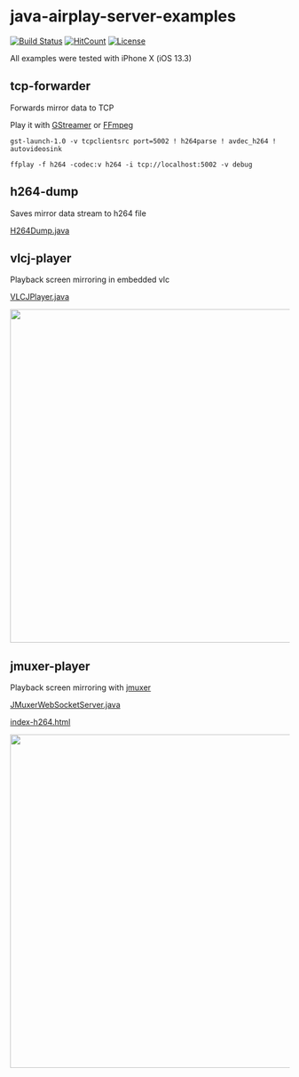 # java-airplay-server-examples

[![Build Status](https://travis-ci.com/serezhka/java-airplay-server-examples.svg?branch=master)](https://travis-ci.com/serezhka/java-airplay-server-examples) [![HitCount](http://hits.dwyl.io/serezhka/java-airplay-server-examples.svg)](http://hits.dwyl.io/serezhka/java-airplay-server-examples)
[![License](https://img.shields.io/badge/license-MIT-blue.svg)](http://opensource.org/licenses/MIT)

All examples were tested with iPhone X (iOS 13.3)

## tcp-forwarder

Forwards mirror data to TCP

Play it with [GStreamer](https://gstreamer.freedesktop.org/) or [FFmpeg](https://www.ffmpeg.org/)

```Shell
gst-launch-1.0 -v tcpclientsrc port=5002 ! h264parse ! avdec_h264 ! autovideosink

ffplay -f h264 -codec:v h264 -i tcp://localhost:5002 -v debug
```

## h264-dump

Saves mirror data stream to h264 file

[H264Dump.java](https://github.com/serezhka/java-airplay-server/blob/master/h264-dump/src/main/java/com/github/serezhka/jap2s/h264dump/H264Dump.java)

## vlcj-player

Playback screen mirroring in embedded vlc

[VLCJPlayer.java](https://github.com/serezhka/java-airplay-server/blob/master/vlcj-player/src/main/java/com/github/serezhka/jap2s/vlcj/VLCJPlayer.java)

<img src="https://github.com/serezhka/java-airplay-server/blob/media/vlcj_player_demo.gif" width="600">

## jmuxer-player

Playback screen mirroring with [jmuxer](https://github.com/samirkumardas/jmuxer)

[JMuxerWebSocketServer.java](https://github.com/serezhka/java-airplay-server/blob/master/jmuxer-player/src/main/java/com/github/serezhka/jap2s/jmuxer/JMuxerWebSocketServer.java)

[index-h264.html](https://github.com/serezhka/java-airplay-server/blob/master/index-h264.html)

<img src="https://github.com/serezhka/java-airplay-server/blob/media/jmuxer_player_demo.gif" width="600">
